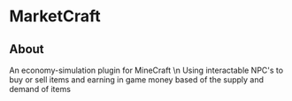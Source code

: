 # MarketCraft
## About
An economy-simulation plugin for MineCraft \n
Using interactable NPC's to buy or sell items and earning in game money based of the supply and demand of items
